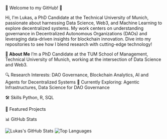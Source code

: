👋 Welcome to my GitHub! 🚀

Hi, I'm Lukas, a PhD Candidate at the Technical University of Munich, passionate about harnessing Data Science, Web3, and Machine Learning to explore decentralized systems. My work centers on understanding governance in Decentralized Autonomous Organizations (DAOs) and leveraging data-driven insights for blockchain innovation. Dive into my repositories to see how I blend research with cutting-edge technology!

**📖 About Me**
I’m a PhD Candidate at the TUM School of Management, Technical University of Munich, working at the intersection of Data Science and Web3. 

🔍 Research Interests: DAO Governance, Blockchain Analytics, AI and Agents for Decentralized Systems
🌱 Currently Exploring: Agentic Infrastructures, Data Science for DAO Governance


🛠️ Skills
Python, R, SQL

🚀 Featured Projects


📊 GitHub Stats

![Lukas's GitHub Stats](https://github-readme-stats.vercel.app/api?username=hash00x1&show_icons=true&theme=radical&count_private=true&hide_rank=true)
![Top Languages](https://github-readme-stats.vercel.app/api/top-langs/?username=hash00x1&layout=compact&theme=radical)
